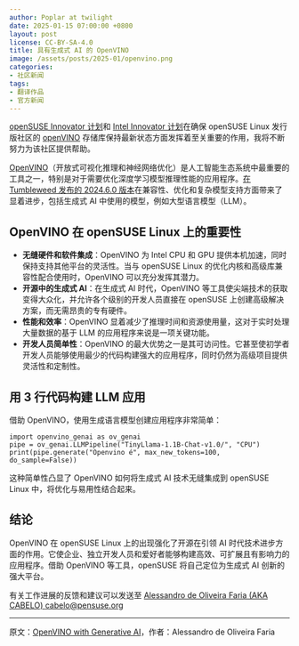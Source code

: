 ```yaml
---
author: Poplar at twilight
date: 2025-01-15 07:00:00 +0800
layout: post
license: CC-BY-SA-4.0
title: 具有生成式 AI 的 OpenVINO
image: /assets/posts/2025-01/openvino.png
categories:
- 社区新闻
tags:
- 翻译作品
- 官方新闻
---
```


[openSUSE Innovator 计划]和 [Intel Innovator 计划]在确保 openSUSE Linux 发行版社区的 [openVINO] 存储库保持最新状态方面发挥着至关重要的作用，我将不断努力为该社区提供帮助。

[openSUSE Innovator 计划]: https://en.opensuse.org/openSUSE:INNOVATORS
[Intel Innovator 计划]: https://www.intel.com/content/www/us/en/developer/articles/community/experts-de-oliveira-faria.html
[openVINO]: https://software.opensuse.org/package/openvino

[OpenVINO]（开放式可视化推理和神经网络优化）是人工智能生态系统中最重要的工具之一，特别是对于需要优化深度学习模型推理性能的应用程序。[在 Tumbleweed 发布的 2024.6.0 版本]在兼容性、优化和复杂模型支持方面带来了显着进步，包括生成式 AI 中使用的模型，例如大型语言模型（LLM）。

[OpenVINO]: https://en.wikipedia.org/wiki/OpenVINO
[在 Tumbleweed 发布的 2024.6.0 版本]: https://software.opensuse.org/package/openvino

## OpenVINO 在 openSUSE Linux 上的重要性

- **无缝硬件和软件集成**：OpenVINO 为 Intel CPU 和 GPU 提供本机加速，同时保持支持其他平台的灵活性。当与 openSUSE Linux 的优化内核和高级库兼容性配合使用时，OpenVINO 可以充分发挥其潜力。
- **开源中的生成式 AI**：在生成式 AI 时代，OpenVINO 等工具使尖端技术的获取变得大众化，并允许各个级别的开发人员直接在 openSUSE 上创建高级解决方案，而无需昂贵的专有硬件。
- **性能和效率**：OpenVINO 显着减少了推理时间和资源使用量，这对于实时处理大量数据的基于 LLM 的应用程序来说是一项关键功能。
- **开发人员简单性**：OpenVINO 的最大优势之一是其可访问性。它甚至使初学者开发人员能够使用最少的代码构建强大的应用程序，同时仍然为高级项目提供灵活性和定制性。

## 用 3 行代码构建 LLM 应用

借助 OpenVINO，使用生成语言模型创建应用程序非常简单：

```shell
import openvino_genai as ov_genai
pipe = ov_genai.LLMPipeline("TinyLlama-1.1B-Chat-v1.0/", "CPU")
print(pipe.generate("Openvino é", max_new_tokens=100, do_sample=False))
```

这种简单性凸显了 OpenVINO 如何将生成式 AI 技术无缝集成到 openSUSE Linux 中，将优化与易用性结合起来。

## 结论

OpenVINO 在 openSUSE Linux 上的出现强化了开源在引领 AI 时代技术进步方面的作用。它使企业、独立开发人员和爱好者能够构建高效、可扩展且有影响力的应用程序。借助 OpenVINO 等工具，openSUSE 将自己定位为生成式 AI 创新的强大平台。

有关工作进展的反馈和建议可以发送至 [Alessandro de Oliveira Faria (AKA CABELO) cabelo@pensuse.org](mailto:cabelo@opensuse.org)






----

原文：[OpenVINO with Generative AI](https://news.opensuse.org/2025/01/14/openvino-w-generative-ai/)，作者：Alessandro de Oliveira Faria